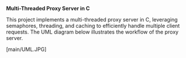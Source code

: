 **Multi-Threaded Proxy Server in C**

This project implements a multi-threaded proxy server in C, leveraging semaphores, threading, and caching to efficiently handle multiple client requests. The UML diagram below illustrates the workflow of the proxy server.

[main/UML.JPG]

